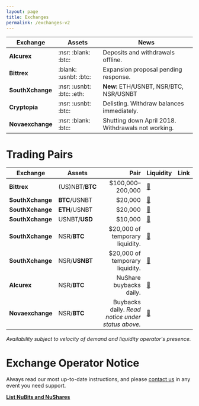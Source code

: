 ```yaml
---
layout: page
title: Exchanges
permalink: /exchanges-v2
---
```

| Exchange | Assets | News |
|---|---|---
| **Alcurex** | :nsr: :blank: :btc: | Deposits and withdrawals offline.
| **Bittrex** | :blank: :usnbt: :btc: | Expansion proposal pending response.
| **SouthXchange** | :nsr: :usnbt: :btc: :eth: | **New:** ETH/USNBT, NSR/BTC, NSR/USNBT
| **Cryptopia** | :nsr: :usnbt: :btc: | Delisting. Withdraw balances immediately.
| **Novaexchange** | :nsr: :blank: :btc: | Shutting down April 2018. Withdrawals not working.

# Trading Pairs

| Exchange | Assets | Pair | Liquidity | Link |
|-|-|-:|-|:-
| **Bittrex** | (US)NBT/**BTC** | $100,000–200,000 | [:link:](https://bittrex.com/Market/Index?MarketName=BTC-NBT)
| **SouthXchange** | **BTC**/USNBT | $20,000 | [:link:](https://www.southxchange.com/Market/Book/BTC/USNBT)
| **SouthXchange** | **ETH**/USNBT | $20,000 | [:link:](https://www.southxchange.com/Market/Book/ETH/USNBT)
| **SouthXchange** | USNBT/**USD** | $10,000 | [:link:](https://www.southxchange.com/Market/Book/USNBT/USD)
| **SouthXchange** | NSR/**BTC** | $20,000 of temporary liquidity. | [:link:](https://www.southxchange.com/Market/Book/NSR/BTC)
| **SouthXchange** | NSR/**USNBT** | $20,000 of temporary liquidity. | [:link:](https://www.southxchange.com/Market/Book/NSR/USNBT)
| **Alcurex** | NSR/**BTC** | NuShare buybacks daily. | [:link:](https://alcurex.com/#NSR-BTC)
| **Novaexchange** | NSR/**BTC** | Buybacks daily. _Read notice under status above._ | [:link:](https://novaexchange.com/market/BTC_NSR/)

_Availability subject to velocity of demand and liquidity operator's presence._

# Exchange Operator Notice

Always read our most up-to-date instructions, and please [contact us](https://nubits.com/contact) in any event you need support.

**[List NuBits and NuShares](https://nubits.com/list-nubits)**
